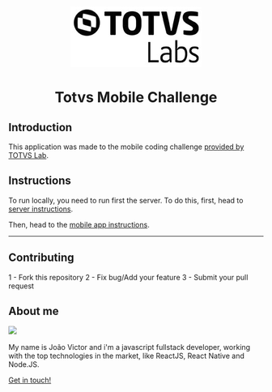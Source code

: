 <div align="center">
  <img aria="totvs-logo" src="https://raw.githubusercontent.com/thejoaov/totvs-challenge/master/docs/assets/logo.png">
  <h1>
    Totvs Mobile Challenge
  </h1>
</div>



## Introduction

This application was made to the mobile coding challenge [provided by TOTVS Lab](https://github.com/totvslabs/mobile-challenge).


## Instructions

To run locally, you need to run first the server. To do this, first, head to [server instructions](https://github.com/thejoaov/totvs-challenge/blob/master/docs/server.md).

Then, head to the [mobile app instructions](https://github.com/thejoaov/totvs-challenge/blob/master/docs/mobile.md).

---

## Contributing

1 - Fork this repository
2 - Fix bug/Add your feature
3 - Submit your pull request


## About me

![](https://avatars3.githubusercontent.com/u/45052080?s=100&v=4)

My name is João Victor and i'm a javascript fullstack developer, working with the top technologies in the market, like ReactJS, React Native and Node.JS.

[Get in touch!](https://thejoaov.com)
